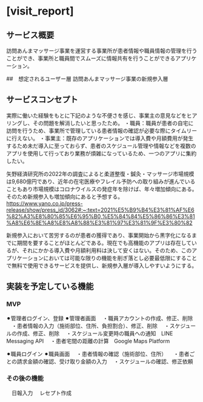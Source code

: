 

# [visit_report]

## サービス概要
訪問あんまマッサージ事業を運営する事業所が患者情報や職員情報の管理を行うことができ、事業所と職員間でスムーズに情報共有を行うことができるアプリケーション。

##　想定されるユーザー層
訪問あんまマッサージ事業の新規参入層

## サービスコンセプト
実際に働いた経験をもとに下記のような不便さを感じ、事業主の意見などをヒアリングし、その問題を解消したいと思ったため。
・職員：職員が患者の自宅に訪問を行うため、事業所で管理している患者情報の確認が必要な際にタイムリーに行えない。
・事業主：既存のアプリケーションでは導入費や月額費用が発生するため未だ導入に至っておらず、患者のスケジュール管理や情報などを複数のアプリを使用して行っており業務が煩雑になっているため、一つのアプリに集約したい。

矢野経済研究所の2022年の調査によると柔道整復・鍼灸・マッサージ市場規模は9,680億円であり、近年の在宅医療やフレイル予防への取り組みが進んでいることもあり市場規模はコロナウイルスの発症年を除けば、年々増加傾向にある。そのため新規参入も増加傾向にあると予想する。
https://www.yano.co.jp/press-release/show/press_id/3062#:~:text=2021%E5%B9%B4%E3%81%AF%E6%82%A3%E8%80%85%E6%95%B0,%E5%84%84%E5%86%86%E3%81%A8%E6%8E%A8%E8%A8%88%E3%81%97%E3%81%9F%E3%80%82

新規参入において苦労するのが患者の獲得であり、事業開始から黒字化になるまでに期間を要することがほとんどである。現在でも高機能のアプリは存在しているが、それにかかる導入費や月額利用料は決して安くはない。そのため、このアプリケーションにおいては可能な限りの機能を削ぎ落とし必要最低限にすることで無料で使用できるサービスを提供し、新規参入層が導入しやすいようにする。

## 実装を予定している機能
### MVP
⚫︎管理者ログイン、登録
⚫︎管理者画面
　・職員アカウントの作成、修正、削除
　・患者情報の入力（施術部位、住所、負担割合）、修正、削除
　・スケジュールの作成、修正、削除
　・スケジュール変更時の職員への通知　LINE Messaging API
　・患者宅間の距離の計算　Google Maps Platform

⚫︎職員ログイン
⚫︎職員画面
　・患者情報の確認（施術部位、住所）
　・患者ごとの請求金額の確認、受け取り金額の入力
　・スケジュールの確認、修正依頼

### その後の機能
　日報入力
　レセプト作成
